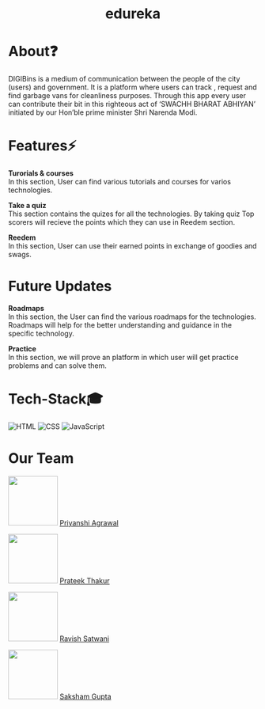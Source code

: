 <h1 align="center">edureka</h1>

# About❓
DIGIBins is a medium of communication between the people of the city (users) and government. It is a platform where users can track , request and find garbage vans for cleanliness purposes. Through this app every user can contribute their bit in this righteous act of ‘SWACHH BHARAT ABHIYAN’ initiated by our Hon’ble prime minister Shri Narenda Modi. 

# Features⚡

<bold><strong>Turorials & courses</strong></bold><br>
In this section, User can find various tutorials and courses for varios technologies.
  
<bold><strong>Take a quiz</strong></bold><br>
This section contains the quizes for all the technologies.
By taking quiz Top scorers will recieve the points which they can use in Reedem section.

<bold><strong>Reedem</strong></bold><br>
In this section, User can use their earned points in exchange of goodies and swags.

# Future Updates

<bold><strong>Roadmaps</strong></bold><br>
In this section, the User can find the various roadmaps for the technologies. Roadmaps will help for the better understanding and guidance in the specific technology.

<bold><strong>Practice</strong></bold><br>
In this section, we will prove an platform in which user will get practice problems and can solve them.


# Tech-Stack🎓
<img alt="HTML" src="https://img.shields.io/badge/HTML5-E34F26?style=for-the-badge&logo=html5&logoColor=white"/>
<img alt="CSS" src="https://img.shields.io/badge/CSS3-1572B6?style=for-the-badge&logo=css3&logoColor=white"/>
<img alt="JavaScript" src="https://img.shields.io/badge/JavaScript-323330?style=for-the-badge&logo=javascript&logoColor=F7DF1E"/>



# Our Team
<img src="https://github.com/priyanshi1282.png" width='100px'> <a href="https://github.com/priyanshi1282" target="_blank">Priyanshi Agrawal</a>

<img src="https://github.com/prateekthakur272.png" width='100px'> <a href="https://github.com/prateekthakur272" target="_blank">Prateek Thakur</a>

<img src="https://github.com/ravish036.png" width='100px'> <a href="https://github.com/ravish036" target="_blank">Ravish Satwani</a>

<img src="https://github.com/sakshamgupta257.png" width='100px'> <a href="https://github.com/sakshamgupta257" target="_blank">Saksham Gupta</a>
